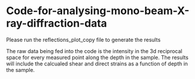 # Code-for-analysing-mono-beam-X-ray-diffraction-data

Please run the reflections_plot_copy file to generate the results

The raw data being fed into the code is the intensity in the 3d reciprocal space for every measured point along the depth in the sample. The results will include the calcualed shear and direct strains as a function of depth in the sample.

